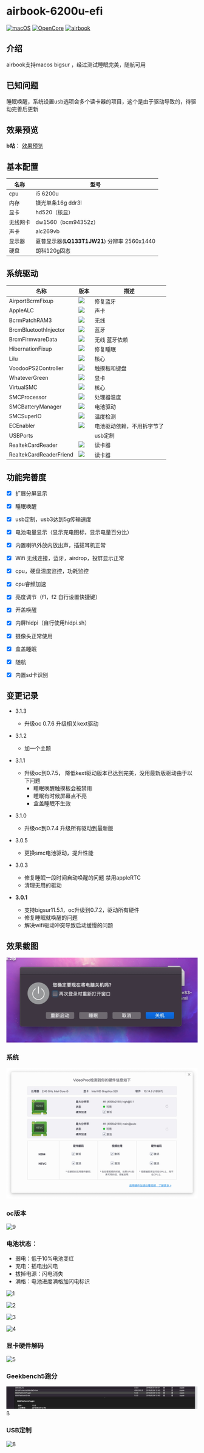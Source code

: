 # airbook-6200u-efi

[![macOS](https://img.shields.io/badge/macOS-11.6.1-orange)](https://developer.apple.com/documentation/macos-release-notes) [![OpenCore](https://img.shields.io/badge/OpenCore-0.7.6-blue)](https://github.com/acidanthera/OpenCorePkg) [![airbook](https://img.shields.io/badge/Airbook-6200U-lightgrey)](https://github.com/nabaonan/airbook-6200u-efi)

## 介绍
airbook支持macos bigsur ，经过测试睡眠完美，随航可用

## 已知问题

睡眠唤醒，系统设置usb选项会多个读卡器的项目，这个是由于驱动导致的，待驱动完善后更新

## 效果预览
**b站**：  [效果预览](https://www.bilibili.com/video/BV183411r77B)

## 基本配置

| 名称     | 型号                                         |
| -------- | -------------------------------------------- |
| cpu      | i5 6200u                                     |
| 内存     | 镁光单条16g ddr3l                            |
| 显卡     | hd520（核显）                                |
| 无线网卡 | dw1560（bcm94352z）                          |
| 声卡     | alc269vb                                     |
| 显示器   | 夏普显示器(**LQ133T1JW21**) 分辨率 2560x1440 |
| 硬盘     | 朗科120g固态                                 |

## 系统驱动

| 名称                    | 版本                                                         | 描述                       |
| ----------------------- | ------------------------------------------------------------ | -------------------------- |
| AirportBcrmFixup        | ![](https://img.shields.io/badge/version-2.1.3-informational) | 修复蓝牙                   |
| AppleALC                | ![](https://img.shields.io/badge/version-1.6.3-informational) | 声卡                       |
| BcrmPatchRAM3           | ![](https://img.shields.io/badge/version-2.6.0-informational) | 无线                       |
| BrcmBluetoothInjector   | ![](https://img.shields.io/badge/version-2.6.0-informational) | 蓝牙                       |
| BrcmFirmwareData        | ![](https://img.shields.io/badge/version-2.6.0-informational) | 无线 蓝牙依赖              |
| HibernationFixup        | ![](https://img.shields.io/badge/version-1.4.2-informational) | 修复睡眠                   |
| Lilu                    | ![](https://img.shields.io/badge/version-1.5.5-informational) | 核心                       |
| VoodooPS2Controller     | ![](https://img.shields.io/badge/version-2.2.4-informational) | 触摸板和键盘               |
| WhateverGreen           | ![](https://img.shields.io/badge/version-1.5.2-informational) | 显卡                       |
| VirtualSMC              | ![](https://img.shields.io/badge/version-1.2.6-informational) | 核心                       |
| SMCProcessor            | ![](https://img.shields.io/badge/version-1.2.6-informational) | 处理器温度                 |
| SMCBatteryManager       | ![](https://img.shields.io/badge/version-1.2.6-informational) | 电池驱动                   |
| SMCSuperIO              | ![](https://img.shields.io/badge/version-1.2.7-informational) | 温度检测                   |
| ECEnabler               | ![](https://img.shields.io/badge/version-1.0.2-informational) | 电池驱动依赖，不用拆字节了 |
| USBPorts                |                                                              | usb定制                    |
| RealtekCardReader       | ![](https://img.shields.io/badge/version-0.9.6-informational) | 读卡器                     |
| RealtekCardReaderFriend | ![](https://img.shields.io/badge/version-1.0.1-informational) | 读卡器                     |

## 功能完善度

- [x] 扩展分屏显示
- [x] 睡眠唤醒
- [x] usb定制，usb3达到5g传输速度
- [x] 电池电量显示（显示充电图标，显示电量百分比）
- [x] 内置喇叭外放内放出声，插拔耳机正常
- [x] Wifi 无线连接，蓝牙，airdrop，投屏显示正常
- [x] cpu，硬盘温度监控，功耗监控
- [x] cpu睿频加速
- [x] 亮度调节（f1，f2  自行设置快捷键）
- [x] 开盖唤醒
- [x] 内屏hidpi（自行使用hidpi.sh）
- [x] 摄像头正常使用
- [x] 盒盖睡眠
- [x] 随航
- [x] 内置sd卡识别



## 变更记录

- 3.1.3
  
  - 升级oc 0.7.6 升级相关kext驱动
  
- 3.1.2
  
  - 加一个主题
  
- 3.1.1

  - 升级oc到0.7.5， 降低kext驱动版本已达到完美，没用最新版驱动由于以下问题
    - 睡眠唤醒触摸板会被禁用
    - 睡眠有时候屏幕点不亮
    - 盒盖睡眠不生效

- 3.1.0

  - 升级oc到0.7.4   升级所有驱动到最新版

- 3.0.5

  - 更换smc电池驱动，提升性能

- 3.0.3

  - 修复睡眠一段时间自动唤醒的问题  禁用appleRTC
  - 清理无用的驱动

- **3.0.1**

  - 支持bigsur11.5.1，oc升级到0.7.2，驱动所有硬件
  - 修复睡眠就唤醒的问题
  - 解决wifi驱动冲突导致启动缓慢的问题

  

## 效果截图

![7](./assets/11.jpg)

### 系统

![7](./assets/12.jpg)

### oc版本

![9](./assets/9.jpg)

### 电池状态：

- 弱电：低于10%电池变红
- 充电：插电出闪电
- 拔掉电源：闪电消失
- 满格：电池进度满格加闪电标识

![1](./assets/1.jpg)

![2](./assets/2.jpg)

![3](./assets/3.jpg)

![4](./assets/4.jpg)



### 显卡硬件解码

![5](./assets/5.jpg)

### Geekbench5跑分

![6](./assets/10.jpg)ß

### USB定制

![8](./assets/8.jpg)
